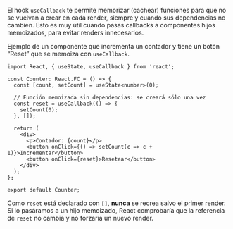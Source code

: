 El hook `useCallback` te permite memorizar (cachear) funciones para que no se vuelvan a crear en cada render, siempre y cuando sus dependencias no cambien. Esto es muy útil cuando pasas callbacks a componentes hijos memoizados, para evitar renders innecesarios.

Ejemplo de un componente que incrementa un contador y tiene un botón “Reset” que se memoiza con `useCallback`.

```tsx
import React, { useState, useCallback } from 'react';

const Counter: React.FC = () => {
  const [count, setCount] = useState<number>(0);

  // Función memoizada sin dependencias: se creará sólo una vez
  const reset = useCallback(() => {
    setCount(0);
  }, []); 

  return (
    <div>
      <p>Contador: {count}</p>
      <button onClick={() => setCount(c => c + 1)}>Incrementar</button>
      <button onClick={reset}>Resetear</button>
    </div>
  );
};

export default Counter;
```

Como `reset` está declarado con `[]`, **nunca** se recrea salvo el primer render.
Si lo pasáramos a un hijo memoizado, React comprobaría que la referencia de `reset` no cambia y no forzaría un nuevo render.


